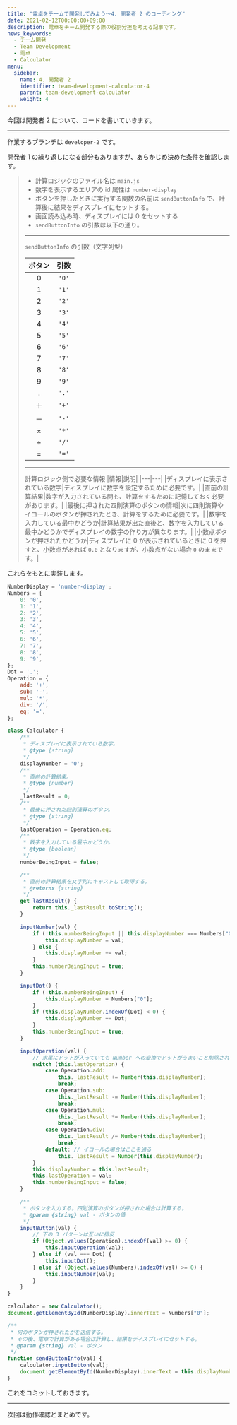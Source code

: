 ```yaml
---
title: "電卓をチームで開発してみよう～4. 開発者 2 のコーディング"
date: 2021-02-12T00:00:00+09:00
description: 電卓をチーム開発する際の役割分担を考える記事です。
news_keywords:
  - チーム開発
  - Team Development
  - 電卓
  - Calculator
menu:
  sidebar:
    name: 4. 開発者 2
    identifier: team-development-calculator-4
    parent: team-development-calculator
    weight: 4
---
```


今回は開発者 2 について、コードを書いていきます。

---

作業するブランチは `developer-2` です。

開発者 1 の繰り返しになる部分もありますが、あらかじめ決めた条件を確認します。

> - 計算ロジックのファイル名は `main.js`
> - 数字を表示するエリアの id 属性は `number-display`
> - ボタンを押したときに実行する関数の名前は `sendButtonInfo` で、計算後に結果をディスプレイにセットする。
> - 画面読み込み時、ディスプレイには 0 をセットする
> - `sendButtonInfo` の引数は以下の通り。
> 
> ---
> 
> `sendButtonInfo` の引数（文字列型）
> 
> |ボタン|引数|
> |:---:|:---:|
> |0|`'0'`|
> |1|`'1'`|
> |2|`'2'`|
> |3|`'3'`|
> |4|`'4'`|
> |5|`'5'`|
> |6|`'6'`|
> |7|`'7'`|
> |8|`'8'`|
> |9|`'9'`|
> |.|`'.'`|
> |＋|`'+'`|
> |－|`'-'`|
> |×|`'*'`|
> |÷|`'/'`|
> |=|`'='`|
> 
> ---
> 
> 計算ロジック側で必要な情報
> |情報|説明|
> |---|---|
> |ディスプレイに表示されている数字|ディスプレイに数字を設定するために必要です。|
> |直前の計算結果|数字が入力されている間も、計算をするために記憶しておく必要があります。|
> |最後に押された四則演算のボタンの情報|次に四則演算やイコールのボタンが押されたとき、計算をするために必要です。|
> |数字を入力している最中かどうか|計算結果が出た直後と、数字を入力している最中かどうかでディスプレイの数字の作り方が異なります。|
> |小数点ボタンが押されたかどうか|ディスプレイに 0 が表示されているときに 0 を押すと、小数点があれば `0.0` となりますが、小数点がない場合 `0` のままです。|

これらをもとに実装します。

```js
NumberDisplay = 'number-display';
Numbers = {
    0: '0',
    1: '1',
    2: '2',
    3: '3',
    4: '4',
    5: '5',
    6: '6',
    7: '7',
    8: '8',
    9: '9',
};
Dot = '.';
Operation = {
    add: '+',
    sub: '-',
    mul: '*',
    div: '/',
    eq: '=',
};

class Calculator {
    /**
     * ディスプレイに表示されている数字。
     * @type {string}
     */
    displayNumber = '0';
    /**
     * 直前の計算結果。
     * @type {number}
     */
    _lastResult = 0;
    /**
     * 最後に押された四則演算のボタン。
     * @type {string}
     */
    lastOperation = Operation.eq;
    /**
     * 数字を入力している最中かどうか。
     * @type {boolean}
     */
    numberBeingInput = false;

    /**
     * 直前の計算結果を文字列にキャストして取得する。
     * @returns {string}
     */
    get lastResult() {
        return this._lastResult.toString();
    }

    inputNumber(val) {
        if (!this.numberBeingInput || this.displayNumber === Numbers["0"]) {
            this.displayNumber = val;
        } else {
            this.displayNumber += val;
        }
        this.numberBeingInput = true;
    }

    inputDot() {
        if (!this.numberBeingInput) {
            this.displayNumber = Numbers["0"];
        }
        if (this.displayNumber.indexOf(Dot) < 0) {
            this.displayNumber += Dot;
        }
        this.numberBeingInput = true;
    }

    inputOperation(val) {
        // 末尾にドットが入っていても Number への変換でドットがうまいこと削除されるので、手動でドットを取り除かない
        switch (this.lastOperation) {
            case Operation.add:
                this._lastResult += Number(this.displayNumber);
                break;
            case Operation.sub:
                this._lastResult -= Number(this.displayNumber);
                break;
            case Operation.mul:
                this._lastResult *= Number(this.displayNumber);
                break;
            case Operation.div:
                this._lastResult /= Number(this.displayNumber);
                break;
            default: // イコールの場合はここを通る
                this._lastResult = Number(this.displayNumber);
        }
        this.displayNumber = this.lastResult;
        this.lastOperation = val;
        this.numberBeingInput = false;
    }

    /**
     * ボタンを入力する。四則演算のボタンが押された場合は計算する。
     * @param {string} val - ボタンの値
     */
    inputButton(val) {
        // 下の 3 パターンは互いに排反
        if (Object.values(Operation).indexOf(val) >= 0) {
            this.inputOperation(val);
        } else if (val === Dot) {
            this.inputDot();
        } else if (Object.values(Numbers).indexOf(val) >= 0) {
            this.inputNumber(val);
        }
    }
}

calculator = new Calculator();
document.getElementById(NumberDisplay).innerText = Numbers["0"];

/**
 * 何のボタンが押されたかを送信する。
 * その後、電卓で計算がある場合は計算し、結果をディスプレイにセットする。
 * @param {string} val - ボタン
 */
function sendButtonInfo(val) {
    calculator.inputButton(val);
    document.getElementById(NumberDisplay).innerText = this.displayNumber;
}
```

これをコミットしておきます。

---

次回は動作確認とまとめです。
